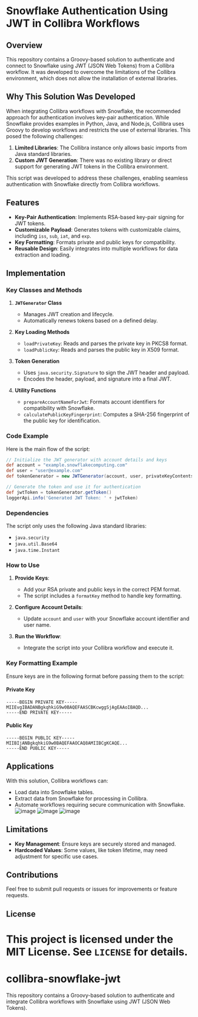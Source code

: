 # Snowflake Authentication Using JWT in Collibra Workflows

## Overview
This repository contains a Groovy-based solution to authenticate and connect to Snowflake using JWT (JSON Web Tokens) from a Collibra workflow. It was developed to overcome the limitations of the Collibra environment, which does not allow the installation of external libraries.

## Why This Solution Was Developed

When integrating Collibra workflows with Snowflake, the recommended approach for authentication involves key-pair authentication. While Snowflake provides examples in Python, Java, and Node.js, Collibra uses Groovy to develop workflows and restricts the use of external libraries. This posed the following challenges:

1. **Limited Libraries**: The Collibra instance only allows basic imports from Java standard libraries.
2. **Custom JWT Generation**: There was no existing library or direct support for generating JWT tokens in the Collibra environment.

This script was developed to address these challenges, enabling seamless authentication with Snowflake directly from Collibra workflows.

## Features
- **Key-Pair Authentication**: Implements RSA-based key-pair signing for JWT tokens.
- **Customizable Payload**: Generates tokens with customizable claims, including `iss`, `sub`, `iat`, and `exp`.
- **Key Formatting**: Formats private and public keys for compatibility.
- **Reusable Design**: Easily integrates into multiple workflows for data extraction and loading.

## Implementation

### Key Classes and Methods

1. **`JWTGenerator` Class**
   - Manages JWT creation and lifecycle.
   - Automatically renews tokens based on a defined delay.

2. **Key Loading Methods**
   - `loadPrivateKey`: Reads and parses the private key in PKCS8 format.
   - `loadPublicKey`: Reads and parses the public key in X509 format.

3. **Token Generation**
   - Uses `java.security.Signature` to sign the JWT header and payload.
   - Encodes the header, payload, and signature into a final JWT.

4. **Utility Functions**
   - `prepareAccountNameForJwt`: Formats account identifiers for compatibility with Snowflake.
   - `calculatePublicKeyFingerprint`: Computes a SHA-256 fingerprint of the public key for identification.

### Code Example
Here is the main flow of the script:

```groovy
// Initialize the JWT generator with account details and keys
def account = "example.snowflakecomputing.com"
def user = "user@example.com"
def tokenGenerator = new JWTGenerator(account, user, privateKeyContents, publicKeyContents)

// Generate the token and use it for authentication
def jwtToken = tokenGenerator.getToken()
loggerApi.info('Generated JWT Token: ' + jwtToken)
```

### Dependencies
The script only uses the following Java standard libraries:
- `java.security`
- `java.util.Base64`
- `java.time.Instant`

### How to Use

1. **Provide Keys**:
   - Add your RSA private and public keys in the correct PEM format.
   - The script includes a `formatKey` method to handle key formatting.

2. **Configure Account Details**:
   - Update `account` and `user` with your Snowflake account identifier and user name.

3. **Run the Workflow**:
   - Integrate the script into your Collibra workflow and execute it.

### Key Formatting Example
Ensure keys are in the following format before passing them to the script:

#### Private Key
```
-----BEGIN PRIVATE KEY-----
MIIEvgIBADANBgkqhkiG9w0BAQEFAASCBKcwggSjAgEAAoIBAQD...
-----END PRIVATE KEY-----
```

#### Public Key
```
-----BEGIN PUBLIC KEY-----
MIIBIjANBgkqhkiG9w0BAQEFAAOCAQ8AMIIBCgKCAQE...
-----END PUBLIC KEY-----
```

## Applications

With this solution, Collibra workflows can:
- Load data into Snowflake tables.
- Extract data from Snowflake for processing in Collibra.
- Automate workflows requiring secure communication with Snowflake.
![image](https://github.com/user-attachments/assets/91c7a5b7-3363-4242-92a6-c3ec3b6fbfd9)
![image](https://github.com/user-attachments/assets/2e17b331-c82a-47bb-858e-5fc49e14636a)
![image](https://github.com/user-attachments/assets/49b54663-1f37-4353-a938-699cce8604ad)

## Limitations
- **Key Management**: Ensure keys are securely stored and managed.
- **Hardcoded Values**: Some values, like token lifetime, may need adjustment for specific use cases.

## Contributions
Feel free to submit pull requests or issues for improvements or feature requests.

## License
This project is licensed under the MIT License. See `LICENSE` for details.
=======
# collibra-snowflake-jwt
This repository contains a Groovy-based solution to authenticate and integrate Collibra workflows with Snowflake using JWT (JSON Web Tokens). 





